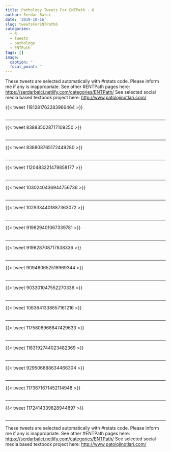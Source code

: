```yaml
---
title: Pathology Tweets For ENTPath - 6
author: Serdar Balci
date: '2019-10-16'
slug: tweetsForENTPath6
categories:
  - R
  - tweets
  - pathology
  - ENTPath
tags: []
image:
  caption: ''
  focal_point: ''
---
```



These tweets are selected automatically with #rstats code. Please inform me if any is inappropriate.
See other #ENTPath pages here: https://serdarbalci.netlify.com/categories/ENTPath/ 
See selected social media based textbook project here: http://www.patolojinotlari.com/

{{< tweet 1181281762283966464 >}}
<br>
<br>
<hr>
{{< tweet 838835028717109250 >}}
<br>
<br>
<hr>
{{< tweet 838808765172449280 >}}
<br>
<br>
<hr>
{{< tweet 1120483221479858177 >}}
<br>
<br>
<hr>
{{< tweet 1030240436944756736 >}}
<br>
<br>
<hr>
{{< tweet 1029334401887363072 >}}
<br>
<br>
<hr>
{{< tweet 919829401067339781 >}}
<br>
<br>
<hr>
{{< tweet 919828708717838336 >}}
<br>
<br>
<hr>
{{< tweet 909460652518969344 >}}
<br>
<br>
<hr>
{{< tweet 903301047552270336 >}}
<br>
<br>
<hr>
{{< tweet 1063641338657161216 >}}
<br>
<br>
<hr>
{{< tweet 1175806968847429633 >}}
<br>
<br>
<hr>
{{< tweet 1183192744023482369 >}}
<br>
<br>
<hr>
{{< tweet 929506888634466304 >}}
<br>
<br>
<hr>
{{< tweet 1173671671452114948 >}}
<br>
<br>
<hr>
{{< tweet 1172414339828944897 >}}
<br>
<br>
<hr>


These tweets are selected automatically with #rstats code. Please inform me if any is inappropriate.
See other #ENTPath pages here: https://serdarbalci.netlify.com/categories/ENTPath/ 
See selected social media based textbook project here: http://www.patolojinotlari.com/
